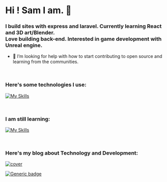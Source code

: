<h1>Hi ! Sam I am. 💜</h1>


### I build sites with express and laravel. Currently learning React and 3D art/Blender.<br> Love building back-end. Interested in game development with Unreal engine. 
- 🤔 I’m looking for help with how to start contributing to open source and learning from the communities.


<!-- Markdown -->
<br>

### Here's some technologies I use:

[![My Skills](https://skills.thijs.gg/icons?i=html,css,javascript,bootstrap,jquery,nodejs,laravel,mysql,mongodb,express&theme=light)](https://skills.thijs.gg)

<br>

### I am still learning:

[![My Skills](https://skills.thijs.gg/icons?i=unrealengine,cpp,blender,react&theme=light)](https://skills.thijs.gg)

<br>

### Here's my blog about Technology and Development:

<a href="https://fairydevmother.substack.com/"> ![cover](https://user-images.githubusercontent.com/83734354/180300033-eba6f284-faf0-40ff-9323-a69b30d25593.png) </a> 

[![Generic badge](https://img.shields.io/badge/contact-me-purple.svg)](mailto:smkaraca06@gmail.com)
